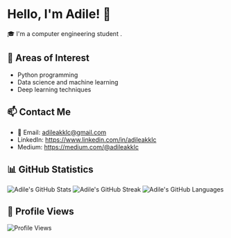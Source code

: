 # Hello, I'm Adile! 👋

🎓 I'm a computer engineering student .

## 💬 Areas of Interest
- Python programming
- Data science and machine learning
- Deep learning techniques

## 📫 Contact Me
- 📧 Email: adileakklc@gmail.com
- LinkedIn: https://www.linkedin.com/in/adileakklc
- Medium: https://medium.com/@adileakklc

## 📊 GitHub Statistics
![Adile's GitHub Stats](https://github-readme-stats.vercel.app/api?username=adileakklc&show_icons=true&theme=radical)
![Adile's GitHub Streak](https://github-readme-streak-stats.herokuapp.com/?user=adileakklc&theme=radical)
![Adile's GitHub Languages](https://github-readme-stats.vercel.app/api/top-langs/?username=adileakklc&layout=compact&theme=radical)

## 👀 Profile Views

![Profile Views](https://komarev.com/ghpvc/?username=adileakklc&color=pinkviolet)
